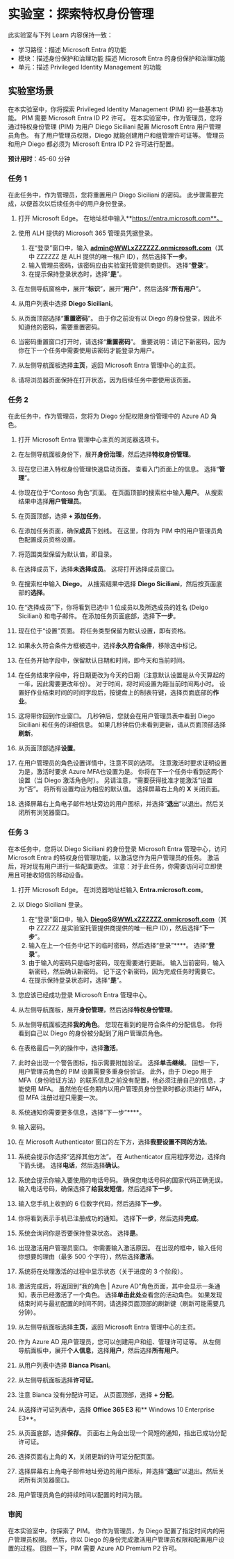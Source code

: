 <!---
---
实验室：标题：'探索特权身份管理。 ' Learning Path/Module/Unit:'学习路径：描述 Microsoft Entra 的功能；单元 4：单元：描述 Microsoft Entra 的身份保护和治理功能；第 4 单元：描述特权身份管理功能
---
--->

# 实验室：探索特权身份管理

此实验室与下列 Learn 内容保持一致：

- 学习路径：描述 Microsoft Entra 的功能
- 模块：描述身份保护和治理功能 描述 Microsoft Entra 的身份保护和治理功能
- 单元：描述 Privileged Identity Management 的功能

## 实验室场景

在本实验室中，你将探索 Privileged Identity Management (PIM) 的一些基本功能。 PIM 需要 Microsoft Entra ID P2 许可。  在本实验室中，作为管理员，您将通过特权身份管理 (PIM) 为用户 Diego Siciliani 配置 Microsoft Entra 用户管理员角色。   有了用户管理员权限，Diego 就能创建用户和组管理许可证等。  管理员和用户 Diego 都必须为 Microsoft Entra ID P2 许可进行配置。

**预计用时**：45-60 分钟

### 任务 1

在此任务中，作为管理员，您将重置用户 Diego Siciliani 的密码。 此步骤需要完成，以便首次以后续任务中的用户身份登录。

1. 打开 Microsoft Edge。  在地址栏中输入**https://entra.microsoft.com**。

1. 使用 ALH 提供的 Microsoft 365 管理员凭据登录。
    1. 在“登录”窗口中，输入 **admin@WWLxZZZZZZ.onmicrosoft.com**（其中 ZZZZZZ 是 ALH 提供的唯一租户 ID），然后选择**下一步**。
    1. 输入管理员密码，该密码应由实验室托管提供商提供。 选择“**登录**”。
    1. 在提示保持登录状态时，选择“**是**”。

1. 在左侧导航窗格中，展开“**标识**”，展开“**用户**”，然后选择“**所有用户**”。

1. 从用户列表中选择 **Diego Siciliani**。

1. 从页面顶部选择“**重置密码**”。 由于你之前没有以 Diego 的身份登录，因此不知道他的密码，需要重置密码。

1. 当密码重置窗口打开时，请选择“**重置密码**”。  重要说明：请记下新密码，因为你在下一个任务中需要使用该密码才能登录为用户。

1. 从左侧导航面板选择**主页**，返回 Microsoft Entra 管理中心的主页。

1. 请将浏览器页面保持在打开状态，因为后续任务中要使用该页面。

### 任务 2

在此任务中，作为管理员，您将为 Diego 分配权限身份管理中的 Azure AD 角色。

1. 打开 Microsoft Entra 管理中心主页的浏览器选项卡。

1. 在左侧导航面板身份下，展开**身份治理**，然后选择**特权身份管理**。

1. 现在您已进入特权身份管理快速启动页面。 查看入门页面上的信息。 选择“**管理**”。

1. 你现在位于“Contoso 角色”页面。  在页面顶部的搜索栏中输入**用户**。  从搜索结果中选择**用户管理员**。

1. 在页面顶部，选择 **+ 添加任务**。

1. 在添加任务页面，确保**成员**下划线。  在这里，你将为 PIM 中的用户管理员角色配置成员资格设置。

1. 将范围类型保留为默认值，即目录。  

1. 在选择成员下，选择**未选择成员**。 这将打开选择成员窗口。

1. 在搜索栏中输入 **Diego**。  从搜索结果中选择 **Diego Siciliani**，然后按页面底部的**选择**。  

1. 在“选择成员”下，你将看到已选中 1 位成员以及所选成员的姓名 (Deigo Siciliani) 和电子邮件。 在添加任务页面底部，选择**下一步**。  

1. 现在位于“设置”页面。  将任务类型保留为默认设置，即有资格。

1. 如果永久符合条件方框被选中，选择**永久符合条件**，移除选中标记。

1. 在任务开始字段中，保留默认日期和时间，即今天和当前时间。

1. 在任务结束字段中，将日期更改为今天的日期（注意默认设置是从今天算起的一年，因此需要更改年份）。 对于时间，将时间设置为距当前时间两小时。 设置好作业结束时间的时间字段后，按键盘上的制表符键，选择页面底部的**作业**。  

1. 这将带你回到作业窗口。  几秒钟后，您就会在用户管理员表中看到 Diego Siciliani 和任务的详细信息。 如果几秒钟后仍未看到更新，请从页面顶部选择**刷新**。

1. 从页面顶部选择**设置**。

1. 在用户管理员的角色设置详情中，注意不同的选项。  注意激活时要求证明设置为是，激活时要求 Azure MFA也设置为是。  你将在下一个任务中看到这两个设置（当 Diego 激活角色时）。  另请注意，“需要获得批准才能激活”设置为“否”。  将所有设置均设为相应的默认值。  选择屏幕右上角的 **X** 关闭页面。

1. 选择屏幕右上角电子邮件地址旁边的用户图标，并选择“**退出**”以退出。然后关闭所有浏览器窗口。

### 任务 3

在本任务中，您将以 Diego Siciliani 的身份登录 Microsoft Entra 管理中心，访问 Microsoft Entra 的特权身份管理功能，以激活您作为用户管理员的任务。  激活后，将对现有用户进行一些配置更改。 注意：对于此任务，你需要访问可立即使用且可接收短信的移动设备。

1. 打开 Microsoft Edge。  在浏览器地址栏输入 **Entra.microsoft.com**。

1. 以 Diego Siciliani 登录。
    1. 在“登录”窗口中，输入 **DiegoS@WWLxZZZZZZ.onmicrosoft.com**（其中 ZZZZZZ 是实验室托管提供商提供的唯一租户 ID），然后选择“**下一步**”。
    1. 输入在上一个任务中记下的临时密码，然后选择“登录”****。  选择“**登录**”。
    1. 由于输入的密码只是临时密码，现在需要进行更新。 输入当前密码，输入新密码，然后确认新密码。  记下这个新密码，因为完成任务时需要它。
    1. 在提示保持登录状态时，选择“**是**”。

1. 您应该已经成功登录 Microsoft Entra 管理中心。
1. 从左侧导航面板，展开**身份管理**，然后选择**特权身份管理**。
1. 从左侧导航面板选择**我的角色**。  您现在看到的是符合条件的分配信息。  你将看到自己以 Diego 的身份被分配到了用户管理员角色。  
1. 在表格最后一列的操作中，选择**激活**。
1. 此时会出现一个警告图标，指示需要附加验证。  选择**单击继续**。  回想一下，用户管理员角色的 PIM 设置需要多重身份验证。  此外，由于 Diego 用于 MFA（身份验证方法）的联系信息之前没有配置，他必须注册自己的信息，才能使用 MFA。  虽然他在任务期内以用户管理员身份登录时都必须进行 MFA，但 MFA 注册过程只需要一次。
1. 系统通知你需要更多信息，选择“下一步”****。
1. 输入密码。
1. 在 Microsoft Authenticator 窗口的左下方，选择**我要设置不同的方法**。
1. 系统会提示你选择“选择其他方法”。  在 Authenticator 应用程序旁边，选择向下箭头键。   选择**电话**，然后选择**确认**。
1. 系统会提示你输入要使用的电话号码。 确保您电话号码的国家代码正确无误。  输入电话号码，确保选择了**给我发短信**，然后选择**下一步**。
1. 输入您手机上收到的 6 位数字代码，然后选择**下一步**。
1. 你将看到表示手机已注册成功的通知。 选择**下一步**，然后选择**完成**。
1. 系统会询问你是否要保持登录状态。  选择**是**。
1. 出现激活用户管理员窗口。  你需要输入激活原因。  在出现的框中，输入任何你想要的理由（最多 500 个字符），然后选择**激活**。
1. 系统将在处理激活的过程中显示状态（关于进度的 3 个阶段）。
1. 激活完成后，将返回到“我的角色 | Azure AD”角色页面，其中会显示一条通知，表示已经激活了一个角色。  选择**单击此处**查看您的活动角色。  如果发现结束时间与最初配置的时间不同，请选择页面顶部的刷新键（刷新可能需要几分钟）。
1. 从左侧导航面板选择**主页**，返回 Microsoft Entra 管理中心的主页。 
1. 作为 Azure AD 用户管理员，您可以创建用户和组、管理许可证等。 从左侧导航面板中，展开**个人信息**，选择**用户**，然后选择**所有用户**。
1. 从用户列表中选择 **Bianca Pisani**。
1. 从左侧导航面板选择**许可证**。
1. 注意 Bianca 没有分配许可证。  从页面顶部，选择 **+ 分配**。
1. 从选择许可证列表中，选择 **Office 365 E3** 和** Windows 10 Enterprise E3**。
1. 从页面底部，选择**保存**。  页面右上角会出现一个简短的通知，指出已成功分配许可证。
1. 选择页面右上角的 **X**，关闭更新的许可证分配页面。
1. 选择屏幕右上角电子邮件地址旁边的用户图标，并选择“**退出**”以退出。然后关闭所有浏览器窗口。
1. 用户管理员角色的持续时间以配置的时间为限。

### 审阅

在本实验室中，你探索了 PIM。  你作为管理员，为 Diego 配置了指定时间内的用户管理员权限。  然后，你以 Diego 的身份完成激活用户管理员权限和配置用户设置的过程。  回顾一下，PIM 需要 Azure AD Premium P2 许可。
